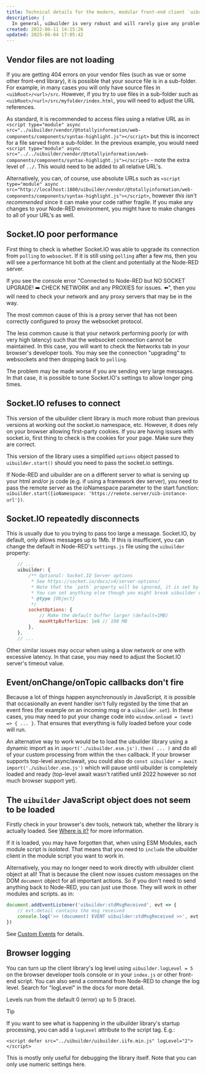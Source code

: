 ```yaml
---
title: Technical details for the modern, modular front-end client `uibuilder.esm.js` and `uibuilder.iife.js`
description: |
  In general, uibuilder is very robust and will rarely give any problems. However, here are a few issues that have been seen in the past.
created: 2022-06-11 14:15:26
updated: 2025-06-04 17:05:42
---
```


## Vendor files are not loading

If you are getting 404 errors on your vendor files (such as vue or some other front-end library), it is possible that your source file is in a sub-folder. For example, in many cases you will only have source files in `<uibRoot>/<url>/src`. However, if you try to use files in a sub-folder such as `<uibRoot>/<url>/src/myfolder/index.html`, you will need to adjust the URL references. 

As standard, it is recommended to access files using a relative URL as in `<script type="module" async src="../uibuilder/vendor/@totallyinformation/web-components/components/syntax-highlight.js"></script>` but this is incorrect for a file served from a sub-folder. In the previous example, you would need `<script type="module" async src="../../uibuilder/vendor/@totallyinformation/web-components/components/syntax-highlight.js"></script>` - note the extra level of `../`. This would need to be added to all relative URL's. 

Alternatively, you can, of course, use absolute URLs such as `<script type="module" async src="http://localhost:1880/uibuilder/vendor/@totallyinformation/web-components/components/syntax-highlight.js"></script>`, however *this isn't recommended* since it can make your code rather fragile. If you make any changes to your Node-RED environment, you might have to make changes to all of your URL's as well.

## Socket.IO poor performance

First thing to check is whether Socket.IO was able to upgrade its connection from `polling` to `websocket`. If it is still using `polling` after a few ms, then you will see a performance hit both at the client and potentially at the Node-RED server.

If you see the console error "Connected to Node-RED but NO SOCKET UPGRADE! ➡️ CHECK NETWORK and any PROXIES for issues. ⬅️", then you will need to check your network and any proxy servers that may be in the way. 

The most common cause of this is a proxy server that has not been correctly configured to proxy the websocket protocol.

The less common cause is that your network performing poorly (or with very high latency) such that the websocket connection cannot be maintained. In this case, you will want to check the Networks tab in your browser's developer tools. You may see the connection "upgrading" to websockets and then dropping back to `polling`.

The problem may be made worse if you are sending very large messages. In that case, it is possible to tune Socket.IO's settings to allow longer ping times.

## Socket.IO refuses to connect

This version of the uibuilder client library is much more robust than previous versions at working out the socket.io namespace, etc. However, it does rely on your browser allowing first-party cookies. If you are having issues with socket.io, first thing to check is the cookies for your page. Make sure they are correct.

This version of the library uses a simplified `options` object passed to `uibuilder.start()` should you need to pass the socket.io settings.

If Node-RED and uibuilder are on a different server to what is serving up your html and/or js code (e.g. if using a framework dev server), you need to pass the remote server as the ioNamespace parameter to the start function: `uibuilder.start({ioNamespace: 'https://remote.server/uib-instance-url'})`.

## Socket.IO repeatedly disconnects

This is usually due to you trying to pass too large a message. Socket.IO, by default, only allows messages up to 1Mb. If this is insufficient, you can change the default in Node-RED's `settings.js` file using the `uibuilder` property:

```javascript
    // ...
    uibuilder: {
        /** Optional: Socket.IO Server options
         * See https://socket.io/docs/v4/server-options/
         * Note that the `path` property will be ignored, it is set by uibuilder itself.
         * You can set anything else though you might break uibuilder unless you know what you are doing.
         * @type {Object}
         */
        socketOptions: {
            // Make the default buffer larger (default=1MB)
            maxHttpBufferSize: 1e8 // 100 MB
        },
    },
    // ...
```

Other similar issues may occur when using a slow network or one with excessive latency. In that case, you may need to adjust the Socket.IO server's timeout value.

## Event/onChange/onTopic callbacks don't fire

Because a lot of things happen asynchronously in JavaScript, it is possible that occasionally an event handler isn't fully registed by the time that an event fires (for example on an incoming msg or a `uibuilder.set`). In these cases, you may need to put your change code into `window.onload = (evt) => { ... }`. That ensures that everything is fully loaded before your code will run.

An alternative way to work would be to load the uibuilder library using a dynamic import as in `import('./uibuilder.esm.js').then( ... )` and do all of your custom processing from within the `then` callback. If your browser supports top-level async/await, you could also do `const uibuilder = await import('./uibuilder.esm.js')` which will pause until uibuilder is completely loaded and ready (top-level await wasn't ratified until 2022 however so not much browser support yet).

## The `uibuilder` JavaScript object does not seem to be loaded

Firstly check in your browser's dev tools, network tab, whether the library is actually loaded. See [Where is it?](../uibuilder.module.md#where-is-it) for more information.

If it is loaded, you may have forgotten that, when using ESM Modules, each module script is _isolated_. That means that you need to `include` the uibuilder client in the module script you want to work in.

Alternatively, you may no longer need to work directly with uibuilder client object at all! That is because the client now issues custom messages on the DOM `document` object for all important actions. So if you don't need to send anything back to Node-RED, you can just use those. They will work in other modules and scripts. as in:

```javascript
document.addEventListener('uibuilder:stdMsgReceived', evt => {
    // evt.detail contains the msg received
    console.log('>> (document) EVENT uibuilder:stdMsgReceived >>', evt.detail)
})
```

See [Custom Events](technical-reference.md#custom-events) for details.

## Browser logging

You can turn up the client library's log level using `uibuilder.logLevel = 5` on the browser developer tools console or in your `index.js` or other front-end script. You can also send a command from Node-RED to change the log level. Search for "logLevel" in the docs for more detail.

Levels run from the default 0 (error) up to 5 (trace).

> [!TIP]
> If you want to see what is happening in the uibuilder library's startup processing, you can add a `logLevel` attribute to the script tag. E.g.:
> ```
> <script defer src="../uibuilder/uibuilder.iife.min.js" logLevel="2"></script>
> ```
> This is mostly only useful for debugging the library itself. Note that you can only use numeric settings here.
